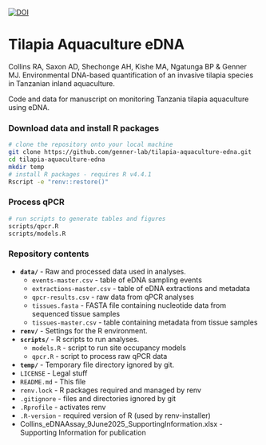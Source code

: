 [![DOI](https://zenodo.org/badge/x.svg)](https://zenodo.org/badge/latestdoi/x)

# Tilapia Aquaculture eDNA

Collins RA, Saxon AD, Shechonge AH, Kishe MA, Ngatunga BP & Genner MJ. Environmental DNA-based quantification of an invasive tilapia species in Tanzanian inland aquaculture.

Code and data for manuscript on monitoring Tanzania tilapia aquaculture using eDNA.

### Download data and install R packages

```bash
# clone the repository onto your local machine
git clone https://github.com/genner-lab/tilapia-aquaculture-edna.git
cd tilapia-aquaculture-edna
mkdir temp
# install R packages - requires R v4.4.1
Rscript -e "renv::restore()"
```

### Process qPCR 

```bash
# run scripts to generate tables and figures
scripts/qpcr.R 
scripts/models.R
```


### Repository contents

* **`data/`** - Raw and processed data used in analyses.
    - `events-master.csv` - table of eDNA sampling events
    - `extractions-master.csv` - table of eDNA extractions and metadata
    - `qpcr-results.csv` - raw data from qPCR analyses
    - `tissues.fasta` - FASTA file containing nucleotide data from sequenced tissue samples
    - `tissues-master.csv` - table containing metadata from tissue samples
* **`renv/`** - Settings for the R environment.
* **`scripts/`** - R scripts to run analyses.
    - `models.R` - script to run site occupancy models
    - `qpcr.R` - script to process raw qPCR data
* **`temp/`** - Temporary file directory ignored by git.
* `LICENSE` - Legal stuff
* `README.md` - This file
* `renv.lock` - R packages required and managed by renv
* `.gitignore` - files and directories ignored by git
* `.Rprofile` - activates renv
* `.R-version` - required version of R (used by renv-installer)
* Collins_eDNAAssay_9June2025_SupportingInformation.xlsx - Supporting Information for publication
